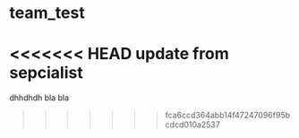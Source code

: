 # team_test
<<<<<<< HEAD
update from sepcialist
=======

dhhdhdh
bla bla
>>>>>>> fca6ccd364abb14f47247096f95bcdcd010a2537
